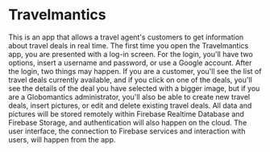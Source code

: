 # Travelmantics

This is an app that allows a travel agent's customers to get information about travel deals in real time. 
The first time you open the Travelmantics app, you are presented with a log-in screen. 
For the login, you'll have two options, insert a username and password, or use a Google account. 
After the login, two things may happen. If you are a customer, you'll see the list of travel deals currently available, 
and if you click on one of the deals, you'll see the details of the deal you have selected with a bigger image,
but if you are a Globomantics administrator, you'll also be able to create new travel deals, 
insert pictures, or edit and delete existing travel deals. 
All data and pictures will be stored remotely within Firebase Realtime Database and Firebase Storage, 
and authentication will also happen on the cloud. 
The user interface, the connection to Firebase services and interaction with users, will happen from the app.

